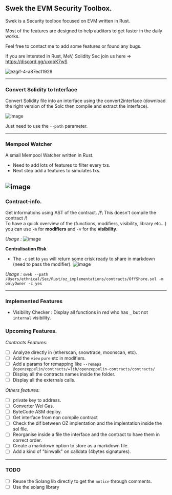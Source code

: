 ## Swek the EVM Security Toolbox.

Swek is a Security toolbox focused on EVM written in Rust.

Most of the features are designed to help auditors to get faster in the daily works.

Feel free to contact me to add some features or found any bugs.

If you are intersted in Rust, MeV, Solidity Sec join us here => https://discord.gg/uxqbK7wS

![ezgif-4-a87ec11928](https://user-images.githubusercontent.com/23560242/196544426-0aa7462d-7d73-4a58-89f4-1f7136a406b9.gif)

---

### Convert Solidity to Interface

Convert Solidity file into an interface using the convert2interface (download the right version of the Solc then compile and extract the interface).

![image](https://user-images.githubusercontent.com/23560242/178570537-8974f67c-baa6-4e8d-b2e9-c4f8ad5ca9e5.png)

Just need to use the `--path` parameter.

---

### Mempool Watcher

A small Mempool Watcher written in Rust.

- Need to add lots of features to filter every txs.
- Next step add a features to simulates txs.

## ![image](https://user-images.githubusercontent.com/23560242/179367699-286e92ac-ce70-4f6e-9e20-434d8b565972.png)

### Contract-info.

Get informations using AST of the contract.
/!\ This doesn't compile the contract /!\
To have a quick overview of the (functions, modifiers, visibility, library etc...) you can use `-m` for **modifiers** and `-v` for the **visibility**.

_Usage :_
![image](https://user-images.githubusercontent.com/23560242/196519295-c9881b79-602d-43eb-bed8-bd8726750d3c.png)

**Centralisation Risk**

- The `-c` set to `yes` will return some crisk ready to share in markdown (need to pass the modifier).
  ![image](https://user-images.githubusercontent.com/23560242/197516359-611afd0f-c342-4ca2-87fd-adeb56b764a7.png)

_Usage :_
`swek --path /Users/ethnical/Sec/Rust/oz_implementations/contracts/OffShore.sol -m onlyOwner -c yes`

---

### Implemented Features

- Visibility Checker : Display all functions in _red_ who has `_` but not `internal` visibility.

### Upcoming Features.

_Contracts Features:_

- [ ] Analyze directly in (etherscan, snowtrace, moonscan, etc).
- [ ] Add the `view` `pure` etc in modifiers.
- [ ] Add a params for remapping like `--remaps @openzeppelin/contracts/=lib/openzeppelin-contracts/contracts/`
- [ ] Display all the contracts names inside the folder.
- [ ] Display all the externals calls.

_Others features:_

- [ ] private key to address.
- [ ] Converter Wei Gas.
- [ ] ByteCode ASM deploy.
- [ ] Get interface from non compile contract
- [ ] Check the dif between OZ implentation and the implentation inside the sol file.
- [ ] Reorganise inside a file the interface and the contract to have them in correct order.
- [ ] Create a markdown option to store as a markdown file.
- [ ] Add a kind of "binwalk" on calldata (4bytes signatures).
---

### TODO

- [ ] Reuse the Solang lib directly to get the `notice` through comments.
- [ ] Use the solang library
